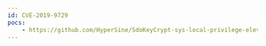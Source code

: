 ```yaml
---
id: CVE-2019-9729
pocs:
    - https://github.com/HyperSine/SdoKeyCrypt-sys-local-privilege-elevation
---
```

